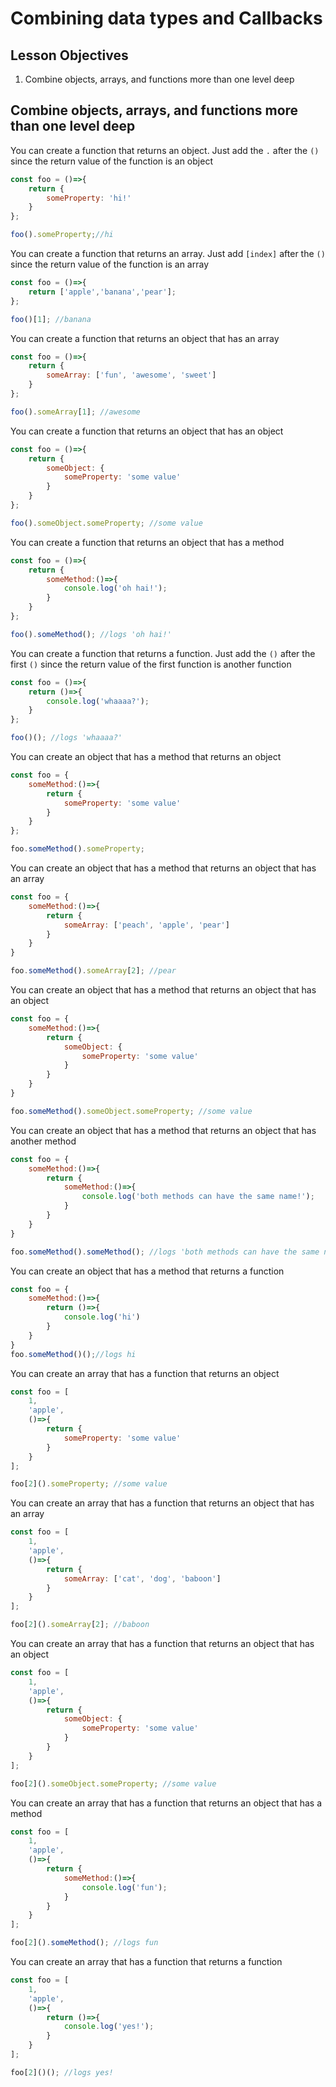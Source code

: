 # Combining data types and Callbacks

## Lesson Objectives

1. Combine objects, arrays, and functions more than one level deep

## Combine objects, arrays, and functions more than one level deep

You can create a function that returns an object.  Just add the `.` after the `()` since the return value of the function is an object

```javascript
const foo = ()=>{
    return {
        someProperty: 'hi!'
    }
};

foo().someProperty;//hi
```

You can create a function that returns an array.  Just add `[index]` after the `()` since the return value of the function is an array

```javascript
const foo = ()=>{
    return ['apple','banana','pear'];
};

foo()[1]; //banana
```

You can create a function that returns an object that has an array

```javascript
const foo = ()=>{
    return {
        someArray: ['fun', 'awesome', 'sweet']
    }
};

foo().someArray[1]; //awesome
```

You can create a function that returns an object that has an object

```javascript
const foo = ()=>{
    return {
        someObject: {
            someProperty: 'some value'
        }
    }
};

foo().someObject.someProperty; //some value
```

You can create a function that returns an object that has a method

```javascript
const foo = ()=>{
    return {
        someMethod:()=>{
            console.log('oh hai!');
        }
    }
};

foo().someMethod(); //logs 'oh hai!'
```

You can create a function that returns a function.  Just add the `()` after the first `()` since the return value of the first function is another function

```javascript
const foo = ()=>{
    return ()=>{
        console.log('whaaaa?');
    }
};

foo()(); //logs 'whaaaa?'
```

You can create an object that has a method that returns an object

```javascript
const foo = {
    someMethod:()=>{
        return {
            someProperty: 'some value'
        }
    }
};

foo.someMethod().someProperty;
```

You can create an object that has a method that returns an object that has an array

```javascript
const foo = {
    someMethod:()=>{
        return {
            someArray: ['peach', 'apple', 'pear']
        }
    }
}

foo.someMethod().someArray[2]; //pear
```

You can create an object that has a method that returns an object that has an object

```javascript
const foo = {
    someMethod:()=>{
        return {
            someObject: {
                someProperty: 'some value'
            }
        }
    }
}

foo.someMethod().someObject.someProperty; //some value
```

You can create an object that has a method that returns an object that has another method

```javascript
const foo = {
    someMethod:()=>{
        return {
            someMethod:()=>{
                console.log('both methods can have the same name!');
            }
        }
    }
}

foo.someMethod().someMethod(); //logs 'both methods can have the same name!'
```

You can create an object that has a method that returns a function

```javascript
const foo = {
    someMethod:()=>{
        return ()=>{
            console.log('hi')
        }
    }
}
foo.someMethod()();//logs hi
```

You can create an array that has a function that returns an object

```javascript
const foo = [
    1,
    'apple',
    ()=>{
        return {
            someProperty: 'some value'
        }
    }
];

foo[2]().someProperty; //some value
```

You can create an array that has a function that returns an object that has an array

```javascript
const foo = [
    1,
    'apple',
    ()=>{
        return {
            someArray: ['cat', 'dog', 'baboon']
        }
    }
];

foo[2]().someArray[2]; //baboon
```

You can create an array that has a function that returns an object that has an object

```javascript
const foo = [
    1,
    'apple',
    ()=>{
        return {
            someObject: {
                someProperty: 'some value'
            }
        }
    }
];

foo[2]().someObject.someProperty; //some value
```

You can create an array that has a function that returns an object that has a method

```javascript
const foo = [
    1,
    'apple',
    ()=>{
        return {
            someMethod:()=>{
                console.log('fun');
            }
        }
    }
];

foo[2]().someMethod(); //logs fun
```

You can create an array that has a function that returns a function

```javascript
const foo = [
    1,
    'apple',
    ()=>{
        return ()=>{
            console.log('yes!');
        }
    }
];

foo[2]()(); //logs yes!
```
